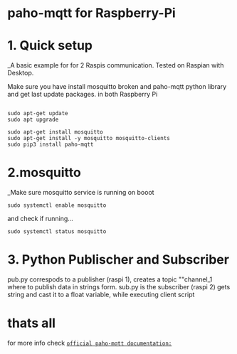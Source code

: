 # paho-mqtt for Raspberry-Pi 

# 1. Quick setup

_A basic example for  for 2 Raspis communication. Tested on Raspian with Desktop.

Make sure you have install mosquitto broken and paho-mqtt python library
and get last update packages. in both Raspberry Pi

```console 

sudo apt-get update
sudo apt upgrade

sudo apt-get install mosquitto
sudo apt-get install -y mosquitto mosquitto-clients
sudo pip3 install paho-mqtt
```
# 2.mosquitto
_Make sure mosquitto service is running on booot

```console
sudo systemctl enable mosquitto
```
and check if running...

```console
sudo systemctl status mosquitto
```
# 3. Python Publischer and Subscriber

pub.py correspods to a publisher (raspi 1), creates a topic ""channel_1 where to publish data in strings form.
sub.py is the subscriber (raspi 2) gets string and cast it to a float variable, while executing client script

# thats all
for more info check [`official paho-mqtt documentation:`](https://www.eclipse.org/paho/index.php?page=clients/python/docs/index.php)
